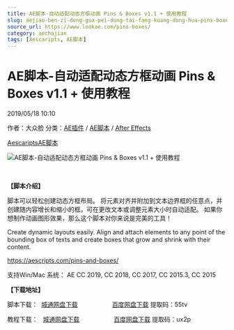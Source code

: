 ```yaml
---
title: AE脚本-自动适配动态方框动画 Pins & Boxes v1.1 + 使用教程
slug: aejiao-ben-zi-dong-gua-pei-dong-tai-fang-kuang-dong-hua-pins-boxes-v1-1-shi-yong-jiao-cheng
source_url: https://www.lookae.com/pins-boxes/
category: aechajian
tags: [Aescaripts, AE脚本]
---
```

# AE脚本-自动适配动态方框动画 Pins & Boxes v1.1 + 使用教程

2019/05/18 10:10

作者：大众脸
分类：[AE插件](https://www.lookae.com/after-effects/aechajian/) / [AE脚本](https://www.lookae.com/after-effects/aescripts/) / [After Effects](https://www.lookae.com/after-effects/)

[Aescaripts](https://www.lookae.com/tag/aescaripts/)[AE脚本](https://www.lookae.com/tag/ae%e8%84%9a%e6%9c%ac/)

![AE脚本-自动适配动态方框动画 Pins & Boxes v1.1 + 使用教程](https://www.lookae.com/wp-content/uploads/2019/05/Pins-Boxes.jpg "AE脚本-自动适配动态方框动画 Pins & Boxes v1.1 + 使用教程-LookAE.com")

﻿

**【脚本介绍】**

脚本可以轻松创建动态方框布局。 将元素对齐并附加到文本边界框的任意点，并创建随内容增长和缩小的框。可在更改文本或调整元素大小时自动适配。 如果你想制作动画图形效果，那么这个脚本对你来说是完美的工具！

Create dynamic layouts easily. Align and attach elements to any point of the bounding box of texts and create boxes that grow and shrink with their content.

https://aescripts.com/pins-and-boxes/

支持Win/Mac 系统： AE CC 2019, CC 2018, CC 2017, CC 2015.3, CC 2015

**【下载地址】**

脚本下载：  [城通网盘下载](https://lookae.ctfile.com/fs/680462-374997674)                    [百度网盘下载](https://pan.baidu.com/s/1eda4IXSsu6VC9b64DJMFlw) 提取码：55tv

教程下载：   [城通网盘下载](https://lookae.ctfile.com/fs/680462-374997725)                    [百度网盘下载](https://pan.baidu.com/s/1OP_N5HX1oBgbr9ifyH5njQ) 提取码：ux2p
